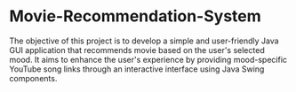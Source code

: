 # Movie-Recommendation-System
The objective of this project is to develop a simple and user-friendly Java GUI application that recommends movie based on the user's selected mood. It aims to enhance the user's experience by providing mood-specific YouTube song links through an interactive interface using Java Swing components.
